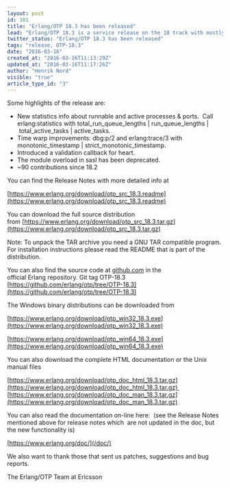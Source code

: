 ```yaml
---
layout: post
id: 101
title: "Erlang/OTP 18.3 has been released"
lead: "Erlang/OTP 18.3 is a service release on the 18 track with mostly bug fixes, but is does contain a number of new features and characteristics improvements as well."
twitter_status: "Erlang/OTP 18.3 has been released"
tags: "release, OTP-18.3"
date: "2016-03-16"
created_at: "2016-03-16T11:13:29Z"
updated_at: "2016-03-16T11:17:26Z"
author: "Henrik Nord"
visible: "true"
article_type_id: "3"
---
```


Some highlights of the release are:
* New statistics info about runnable and active processes & ports. 
 Call erlang:statistics with total_run_queue_lengths | run_queue_lengths | total_active_tasks | active_tasks.
* Time warp improvements: dbg:p/2 and erlang:trace/3 with monotonic_timestamp | strict_monotonic_timestamp.
* Introduced a validation callback for heart.
* The module overload in sasl has been deprecated.
* ~90 contributions since 18.2

You can find the Release Notes with more detailed info at

[https://www.erlang.org/download/otp_src_18.3.readme](https://www.erlang.org/download/otp_src_18.3.readme)

You can download the full source distribution from [https://www.erlang.org/download/otp_src_18.3.tar.gz](https://www.erlang.org/download/otp_src_18.3.tar.gz)

Note: To unpack the TAR archive you need a GNU TAR compatible program. For installation instructions please read the README that is part of the distribution.

You can also find the source code at [github.com](http://github.com/) in the official Erlang repository. Git tag OTP-18.3
[https://github.com/erlang/otp/tree/OTP-18.3](https://github.com/erlang/otp/tree/OTP-18.3)

The Windows binary distributions can be downloaded from

[https://www.erlang.org/download/otp_win32_18.3.exe](https://www.erlang.org/download/otp_win32_18.3.exe)

[https://www.erlang.org/download/otp_win64_18.3.exe](https://www.erlang.org/download/otp_win64_18.3.exe)

You can also download the complete HTML documentation or the Unix manual files

[https://www.erlang.org/download/otp_doc_html_18.3.tar.gz](https://www.erlang.org/download/otp_doc_html_18.3.tar.gz) 
[https://www.erlang.org/download/otp_doc_man_18.3.tar.gz](https://www.erlang.org/download/otp_doc_man_18.3.tar.gz)


 You can also read the documentation on-line here: 
 (see the Release Notes mentioned above for release notes which 
 are not updated in the doc, but the new functionality is)

[https://www.erlang.org/doc/](/doc/)

 We also want to thank those that sent us patches, suggestions and bug reports.

 The Erlang/OTP Team at Ericsson
